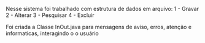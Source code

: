 Nesse sistema foi trabalhado com estrutura de dados em arquivo:
1 - Gravar
2 - Alterar
3 - Pesquisar
4 - Excluir

Foi criada a Classe InOut.java para mensagens de aviso, erros, atenção e informaticas, interagindo o o usuário

